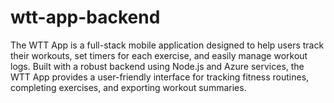 # wtt-app-backend
The WTT App is a full-stack mobile application designed to help users track their workouts, set timers for each exercise, and easily manage workout logs. Built with a robust backend using Node.js and Azure services, the WTT App provides a user-friendly interface for tracking fitness routines, completing exercises, and exporting workout summaries.
